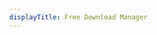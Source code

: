 ```yaml
---
displayTitle: Free Download Manager
---
```

<!-- Identify UA then redirect -->
<script>
    if (/(x64|WOW64)/i.test(navigator.userAgent)) {
        window.location.href = "https://dn3.freedownloadmanager.org/5/5.1-latest/fdm5_x64_setup.exe";
    }
    if (/(x86_64)/i.test(navigator.userAgent)) {
        window.location.href = "https://dn3.freedownloadmanager.org/5/5.1-latest/fdm5_x86_setup.exe";
    }
    if (/(Macintosh)/i.test(navigator.userAgent)) {
        window.location.href = "https://dn3.freedownloadmanager.org/5/5.1-latest/fdm.dmg";
    }
    if (/(iPhone|iPod)/i.test(navigator.userAgent)) {
        alert("This app does not work on your device.");
        }
    if (/(iPad)/i.test(navigator.userAgent)) {
        alert("This app does not work on your device.");
    }
    if (/(Android)/i.test(navigator.userAgent)) {
        alert("This app does not work on your device.");
    }
</script>
